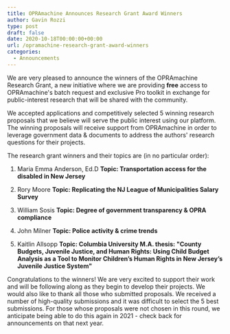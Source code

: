 ```yaml
---
title: OPRAmachine Announces Research Grant Award Winners
author: Gavin Rozzi
type: post
draft: false
date: 2020-10-18T00:00:00+00:00
url: /opramachine-research-grant-award-winners
categories:
  - Announcements
---
```


We are very pleased to announce the winners of the OPRAmachine Research Grant, a new initiative where we are providing **free** access to OPRAmachine's batch request and exclusive Pro toolkit in exchange for public-interest research that will be shared with the community.

We accepted applications and competitively selected 5 winning research proposals that we believe will serve the public interest using our platform. The winning proposals will receive support from OPRAmachine in order to leverage government data & documents to address the authors' research questions for their projects.

The research grant winners and their topics are (in no particular order):

1. Maria Emma Anderson, Ed.D
**Topic: Transportation access for the disabled in New Jersey**

2. Rory Moore
**Topic: Replicating the NJ League of Municipalities Salary Survey**

3. William Sosis
**Topic: Degree of government transparency & OPRA compliance**

4. John Milner
**Topic: Police activity & crime trends**

5. Kaitlin Allsopp
**Topic: Columbia University M.A. thesis: "County Budgets, Juvenile Justice, and Human Rights: Using Child Budget Analysis as a Tool to Monitor Children’s Human Rights in New Jersey’s Juvenile Justice System"** 

Congratulations to the winners! We are very excited to support their work and will be following along as they begin to develop their projects. We would also like to thank all those who submitted proposals. We received a number of high-quality submissions and it was difficult to select the 5 best submissions. For those whose proposals were not chosen in this round, we anticipate being able to do this again in 2021 - check back for announcements on that next year.